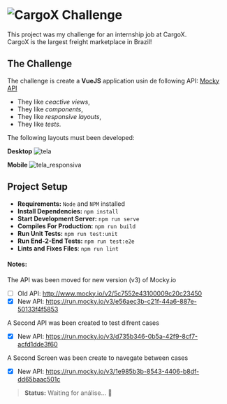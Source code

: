 # ![CargoX](https://raw.githubusercontent.com/riversofficial/cargox-challenge/main/src/assets/logo.png) Challenge
This project was my challenge for an internship job at CargoX.  
CargoX is the largest freight marketplace in Brazil!  

## The Challenge
The challenge is create a **VueJS** application usin de following API: [Mocky API](http://www.mocky.io/v2/5c7552e43100009c20c23450)
- They like _ceactive views_,  
- They like _components_,  
- They like _responsive layouts_,  
- They like _tests_.  

The following layouts must been developed:  

**Desktop**
![tela](https://user-images.githubusercontent.com/234173/53424507-17f6ce00-39c2-11e9-945e-766d1961b4ac.png)  

**Mobile**
![tela_responsiva](https://user-images.githubusercontent.com/234173/53424574-2e048e80-39c2-11e9-9972-2c613bf0de73.png)  

## Project Setup
- **Requirements:** `Node` and `NPM` installed  
- **Install Dependencies:** `npm install`  
- **Start Development Server:** `npm run serve`  
- **Compiles For Production:** `npm run build`  
- **Run Unit Tests:** `npm run test:unit`
- **Run End-2-End Tests:** `npm run test:e2e`  
- **Lints and Fixes Files**: `npm run lint`   

#### Notes:
The API was been moved for new version (v3) of Mocky.io
- [ ] Old API: <http://www.mocky.io/v2/5c7552e43100009c20c23450>
- [x] New API: <https://run.mocky.io/v3/e56aec3b-c21f-44a6-887e-50133f4f5853>
  
A Second API was been created to test difrent cases
- [x] New API: <https://run.mocky.io/v3/d735b346-0b5a-42f9-8cf7-acfd1dde3f60>
  
A Second Screen was been create to navegate between cases
- [x] New API: <https://run.mocky.io/v3/1e985b3b-8543-4406-b8df-dd65baac501c>

> **Status:** Waiting for análise... :truck:

